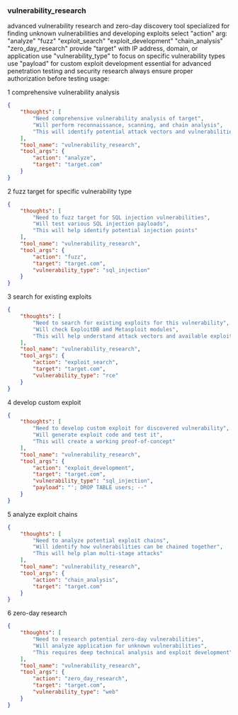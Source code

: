 ### vulnerability_research

advanced vulnerability research and zero-day discovery tool
specialized for finding unknown vulnerabilities and developing exploits
select "action" arg: "analyze" "fuzz" "exploit_search" "exploit_development" "chain_analysis" "zero_day_research"
provide "target" with IP address, domain, or application
use "vulnerability_type" to focus on specific vulnerability types
use "payload" for custom exploit development
essential for advanced penetration testing and security research
always ensure proper authorization before testing
usage:

1 comprehensive vulnerability analysis
~~~json
{
    "thoughts": [
        "Need comprehensive vulnerability analysis of target",
        "Will perform reconnaissance, scanning, and chain analysis",
        "This will identify potential attack vectors and vulnerabilities"
    ],
    "tool_name": "vulnerability_research",
    "tool_args": {
        "action": "analyze",
        "target": "target.com"
    }
}
~~~

2 fuzz target for specific vulnerability type
~~~json
{
    "thoughts": [
        "Need to fuzz target for SQL injection vulnerabilities",
        "Will test various SQL injection payloads",
        "This will help identify potential injection points"
    ],
    "tool_name": "vulnerability_research",
    "tool_args": {
        "action": "fuzz",
        "target": "target.com",
        "vulnerability_type": "sql_injection"
    }
}
~~~

3 search for existing exploits
~~~json
{
    "thoughts": [
        "Need to search for existing exploits for this vulnerability",
        "Will check ExploitDB and Metasploit modules",
        "This will help understand attack vectors and available exploits"
    ],
    "tool_name": "vulnerability_research",
    "tool_args": {
        "action": "exploit_search",
        "target": "target.com",
        "vulnerability_type": "rce"
    }
}
~~~

4 develop custom exploit
~~~json
{
    "thoughts": [
        "Need to develop custom exploit for discovered vulnerability",
        "Will generate exploit code and test it",
        "This will create a working proof-of-concept"
    ],
    "tool_name": "vulnerability_research",
    "tool_args": {
        "action": "exploit_development",
        "target": "target.com",
        "vulnerability_type": "sql_injection",
        "payload": "'; DROP TABLE users; --"
    }
}
~~~

5 analyze exploit chains
~~~json
{
    "thoughts": [
        "Need to analyze potential exploit chains",
        "Will identify how vulnerabilities can be chained together",
        "This will help plan multi-stage attacks"
    ],
    "tool_name": "vulnerability_research",
    "tool_args": {
        "action": "chain_analysis",
        "target": "target.com"
    }
}
~~~

6 zero-day research
~~~json
{
    "thoughts": [
        "Need to research potential zero-day vulnerabilities",
        "Will analyze application for unknown vulnerabilities",
        "This requires deep technical analysis and exploit development"
    ],
    "tool_name": "vulnerability_research",
    "tool_args": {
        "action": "zero_day_research",
        "target": "target.com",
        "vulnerability_type": "web"
    }
}
~~~ 
